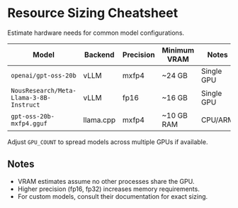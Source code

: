 # Resource Sizing Cheatsheet

Estimate hardware needs for common model configurations.

| Model | Backend | Precision | Minimum VRAM | Notes |
|-------|---------|-----------|--------------|-------|
| `openai/gpt-oss-20b` | vLLM | mxfp4 | ~24 GB | Single GPU |
| `NousResearch/Meta-Llama-3-8B-Instruct` | vLLM | fp16 | ~16 GB | Single GPU |
| `gpt-oss-20b-mxfp4.gguf` | llama.cpp | mxfp4 | ~10 GB RAM | CPU/ARM |

Adjust `GPU_COUNT` to spread models across multiple GPUs if available.

## Notes
- VRAM estimates assume no other processes share the GPU.
- Higher precision (fp16, fp32) increases memory requirements.
- For custom models, consult their documentation for exact sizing.
